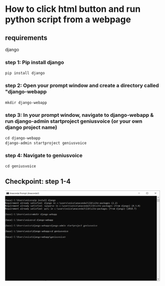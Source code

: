 # How to click html button and run python script from a webpage

## requirements 
django

### step 1: Pip install django
```
pip install django
```

### step 2: Open your prompt window and create a directory called "django-webapp
```
mkdir django-webapp
```

### step 3: In your prompt window, navigate to django-webapp & run django-admin startproject geniusvoice (or your own django project name)
```
cd django-webapp
django-admin startproject geniusvoice
```

### step 4: Navigate to geniusvoice
```
cd geniusvoice
```

## Checkpoint: step 1-4

![](anaconda_prompt.PNG)

